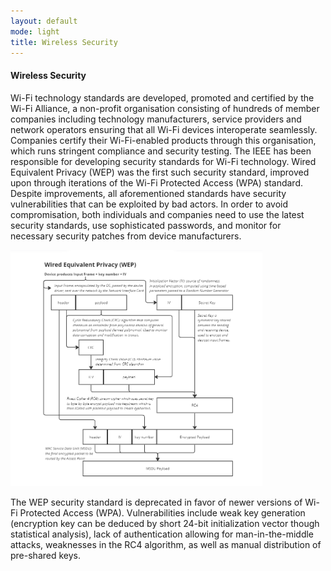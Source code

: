 ```yaml
---
layout: default
mode: light
title: Wireless Security
---
```

<h4>Wireless Security</h4>
<p>Wi-Fi technology standards are developed, promoted and certified by the Wi-Fi Alliance, a non-profit organisation consisting of hundreds of member 
companies including technology manufacturers, service providers and network operators ensuring that all Wi-Fi devices interoperate seamlessly. 
Companies certify their Wi-Fi-enabled products through this organisation, which runs stringent compliance and security testing. The IEEE has been 
responsible for developing security standards for Wi-Fi technology. Wired Equivalent Privacy (WEP) was the first such security standard, improved upon 
through iterations of the Wi-Fi Protected Access (WPA) standard. Despite improvements, all aforementioned standards have security vulnerabilities that 
can be exploited by bad actors. In order to avoid compromisation, both individuals and companies need to use the latest security standards, use sophisticated
passwords, and monitor for necessary security patches from device manufacturers.</p>
<p><img src="/Assets/images/WEP.png" width="80%" height="80%"></p>
<p>The WEP security standard is deprecated in favor of newer versions of Wi-Fi Protected Access (WPA). Vulnerabilities include weak key 
generation (encryption key can be deduced by short 24-bit initialization vector though statistical analysis), lack of authentication allowing 
for man-in-the-middle attacks, weaknesses in the RC4 algorithm, as well as manual distribution of pre-shared keys.</p>

